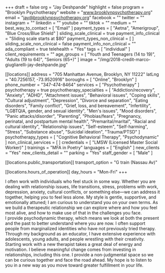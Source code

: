 +++
draft = false
org = "Jay Deshpande"
highlight = false
program = "Brooklyn Psychotherapy"
website = "www.brooklynpsychotherapy.org"
email = "jay@brooklynpsychotherapy.org"
facebook = ""
twitter = ""
instagram = ""
linkedin = ""
youtube = ""
tiktok = ""
medium = ""
best_way_to_contact = [ "Email" ]
payment_types = [ "Aetna", "Amerigroup", "Blue Cross/Blue Shield" ]
sliding_scale_clinical = true
payment_info_clinical = "Sliding scale starts at $80"
payment_types_non_clinical = [ ]
sliding_scale_non_clinical = false
payment_info_non_clinical = ""
ada_compliant = true
telehealth = "Yes"
tags = [ "individual" ]
client_requirements = ""
age_groups = [
  "Youth and Teenagers (14 to 19)",
  "Adults (19 to 64)",
  "Seniors (65+)"
]
image = "/img/2018-credit-marco-giugliarelli-jay-deshpande.jpg"

[[locations]]
address = "705 Manhattan Avenue, Brooklyn, NY 11222"
latLng = "40.7256157, -73.9520916"
boroughs = [ "Online", "Brooklyn" ]
phone_number = "347-474-8464"
services = [ "Psychotherapy" ]
psychotherapy = true
psychotherapy_specialties = [
  "Addiction/recovery",
  "Anxiety",
  "ADHD",
  "Attachment issues",
  "Behavioral issues",
  "Coping skills",
  "Cultural adjustment",
  "Depression",
  "Divorce and separation",
  "Eating disorders",
  "Family conflict",
  "Grief, loss, and bereavement",
  "Infertility",
  "LGBTQIA, gender, and sexual identity",
  "Men's issues",
  "Mood disorders",
  "Panic attacks/disorder",
  "Parenting",
  "Phobias/fears",
  "Pregnancy, perinatal, and postpartum mental health",
  "Premarital/marital",
  "Racial and cultural identity",
  "Relationship issues",
  "Self-esteem",
  "Self-harming",
  "Stress",
  "Substance abuse",
  "Suicidal ideation",
  "Trauma/PTSD"
]
psychotherapy_types = [ "Cognitive Behavioral Therapy", "Psychodynamic" ]
non_clinical_services = [ ]
credentials = [ "LMSW (Licensed Master Social Worker)" ]
trainings = "MFA in Poetry"
languages = [ "English" ]
new_clients = "Yes"
new_clients_detail = ""
parking = "Yes"
staff_gender = [ "Male" ]

  [[locations.public_transportation]]
  transport_option = "G train (Nassau Av)"

  [[locations.hours_of_operation]]
  day_hours = "Mon-Fri"
+++


I often work with individuals who feel stuck in some way. Whether you are dealing with relationship issues, life transitions, stress, problems with work, depression, anxiety, cultural conflicts, or something else—we can address it together, helping you to feel less alone. My style is gentle, supportive, and emotionally attuned; I am curious to understand you on your own terms. As we build a therapeutic relationship we can explore where and how you feel most alive, and how to make use of that in the challenges you face. <br>
I provide psychodynamic therapy, which means we look at both the present and the past to better understand where you are now. I often support people from marginalized identities who have not previously tried therapy. Through my background as an educator, I have extensive experience with adolescents, young adults, and people wrestling with their creativity. <br>
Starting work with a new therapist takes a great deal of energy and motivation. I believe meaningful change comes from investing in relationships, including this one. I provide a non-judgmental space so we can be curious together and face the road ahead. My hope is to listen to you in a new way as you move toward greater fulfillment in your life. <br>
